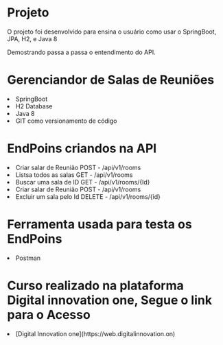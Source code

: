 # Projeto
<p> O projeto foi desenvolvido para ensina o usuário como usar o SpringBoot, JPA, H2, e Java 8 </p>
<p> Demostrando passa a passa o entendimento do API. </p>

# Gerenciandor de Salas de Reuniões
<li> SpringBoot </li>
<li> H2 Database </li>
<li> Java 8 </li>
<li> GIT como versionamento de código </li>


# EndPoins criandos na API
<li>Criar salar de Reunião POST - /api/v1/rooms </li>
<li>Listsa todos as salas  GET - /api/v1/rooms </li>
<li>Buscar uma sala de ID  GET  - /api/v1/rooms/{Id} </li>
<li>Criar salar de Reunião POST - /api/v1/rooms </li>
<li>Excluir um sala pelo Id DELETE - /api/v1/rooms/{id} </li>   

# Ferramenta usada para testa os EndPoins
<li> Postman </li>  


# Curso realizado na plataforma Digital innovation one, Segue o link para o Acesso
<li>[Digital Innovation one](https://web.digitalinnovation.on)</li> 


